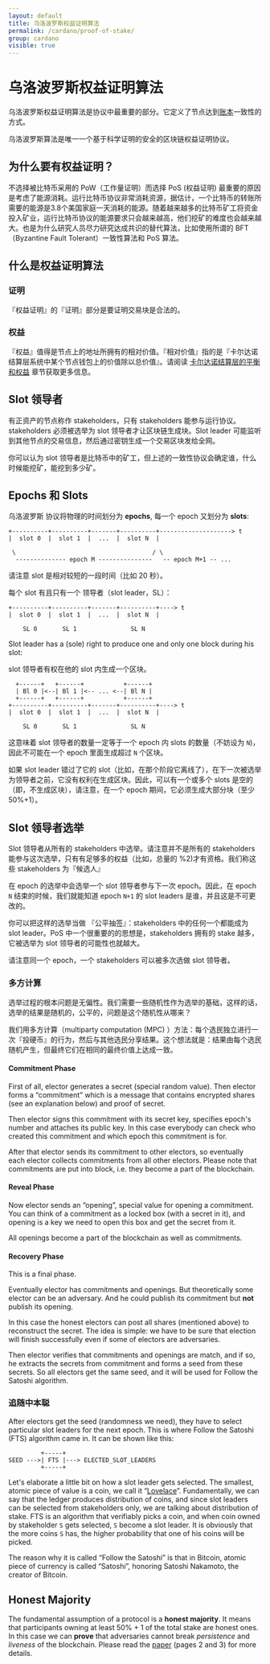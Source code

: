```yaml
---
layout: default
title: 乌洛波罗斯权益证明算法
permalink: /cardano/proof-of-stake/
group: cardano
visible: true
---
```

<!-- Reviewed at c4c45ce9a7a8f4aa6d88a32829755196a017f6a1 -->

# 乌洛波罗斯权益证明算法

乌洛波罗斯权益证明算法是协议中最重要的部分。它定义了节点达到[账本](/glossary/#ledger)一致性的方式。

乌洛波罗斯算法是唯一一个基于科学证明的安全的区块链权益证明协议。


## 为什么要有权益证明？
不选择被比特币采用的 PoW（工作量证明）而选择 PoS (权益证明) 最重要的原因是考虑了能源消耗。运行比特币协议非常消耗资源，据估计，一个比特币的转账所需要的能源是3.8个美国家庭一天消耗的能源。随着越来越多的比特币矿工将资金投入矿业，运行比特币协议的能源要求只会越来越高，他们挖矿的难度也会越来越大。也是为什么研究人员尽力研究达成共识的替代算法，比如使用所谓的 BFT（Byzantine Fault Tolerant）一致性算法和 PoS 算法。

## 什么是权益证明算法

### 证明

『权益证明』的『证明』部分是要证明交易块是合法的。


### 权益

『权益』值得是节点上的地址所拥有的相对价值。『相对价值』指的是『卡尔达诺结算层系统中某个节点钱包上的价值除以总价值』。请阅读 [卡尔达诺结算层的平衡和权益](/cardano/balance-and-stake/) 章节获取更多信息。


## Slot 领导者

有正资产的节点称作 stakeholders，只有 stakeholders 能参与运行协议。stakeholders 必须被选举为 slot 领导者才让区块链生成块。Slot leader 可能监听到其他节点的交易信息，然后通过密钥生成一个交易区块发给全网。

你可以认为 slot 领导者是比特币中的矿工，但上述的一致性协议会确定谁，什么时候能挖矿，能挖到多少矿。

## Epochs 和 Slots

乌洛波罗斯 协议将物理的时间划分为 **epochs**, 每一个 epoch 又划分为 **slots**:

```
+----------+----------+-------+----------+--------------------> t
|  slot 0  |  slot 1  |  ...  |  slot N  |

 \                                      / \
  -------------- epoch M ---------------   -- epoch M+1 -- ...
```


请注意 slot 是相对较短的一段时间（比如 20 秒）。

每个 slot 有且只有一个 领导者（slot leader，SL）：

```
+----------+----------+-------+----------+----> t
|  slot 0  |  slot 1  |  ...  |  slot N  |

    SL 0       SL 1               SL N
```

Slot leader has a (sole) right to produce one and only one block during his slot:

slot 领导者有权在他的 slot 内生成一个区块。

```
  +------+   +------+           +------+
  | Bl 0 |<--| Bl 1 |<-- ... <--| Bl N |
  +------+   +------+           +------+
+----------+----------+-------+----------+----> t
|  slot 0  |  slot 1  |  ...  |  slot N  |

    SL 0       SL 1               SL N
```


这意味着 slot 领导者的数量一定等于一个 epoch 内 slots 的数量（不妨设为 `N`)，因此不可能在一个 epoch 里面生成超过 `N` 个区块。

如果 slot leader 错过了它的 slot（比如，在那个阶段它离线了），在下一次被选举为领导者之前，它没有权利在生成区块。因此，可以有一个或多个 slots 是空的（即，不生成区块），请注意，在一个 epoch 期间，它必须生成大部分块（至少50%+1）。


## Slot 领导者选举

Slot 领导者从所有的 stakeholders 中选举。请注意并不是所有的 stakeholders 能参与这次选举，只有有足够多的权益（比如，总量的 %2)才有资格。我们称这些 stakeholders 为『候选人』

在 epoch 的选举中会选举一个 slot 领导者参与下一次 epoch。因此，在 epoch `N` 结束的时候，我们就能知道 epoch `N+1` 的 slot leaders 是谁，并且这是不可更改的。

你可以把这样的选举当做 『公平抽签』：stakeholders 中的任何一个都能成为 slot leader。PoS 中一个很重要的的思想是，stakeholders 拥有的 stake 越多，它被选举为 slot 领导者的可能性也就越大。

请注意同一个 epoch，一个 stakeholders 可以被多次选做 slot 领导者。


### 多方计算

选举过程的根本问题是无偏性。我们需要一些随机性作为选举的基础，这样的话，选举的结果是随机的，公平的，问题是这个随机性从哪来？

我们用多方计算（multiparty computation (MPC) ）方法：每个选民独立进行一次『投硬币』的行为，然后与其他选民分享结果。这个想法就是：结果由每个选民随机产生，但最终它们在相同的最终价值上达成一致。

#### Commitment Phase

First of all, elector generates a secret (special random value). Then elector forms a
“commitment” which is a message that contains encrypted shares (see an explanation below) and
proof of secret.

Then elector signs this commitment with its secret key, specifies epoch's number and attaches
its public key. In this case everybody can check who created this commitment and which epoch
this commitment is for.

After that elector sends its commitment to other electors, so eventually each elector collects
commitments from all other electors. Please note that commitments are put into block, i.e.
they become a part of the blockchain.

#### Reveal Phase

Now elector sends an “opening”, special value for opening a commitment. You can think of a
commitment as a locked box (with a secret in it), and opening is a key we need to open this
box and get the secret from it.

All openings become a part of the blockchain as well as commitments.

#### Recovery Phase

This is a final phase.

Eventually elector has commitments and openings. But theoretically some elector can be an
adversary. And he could publish its commitment but **not** publish its opening.

In this case the honest electors can post all shares (mentioned above) to reconstruct the
secret. The idea is simple: we have to be sure that election will finish successfully even
if some of electors are adversaries.

Then elector verifies that commitments and openings are match, and if so, he extracts the
secrets from commitment and forms a seed from these secrets. So all electors get the same
seed, and it will be used for Follow the Satoshi algorithm.

### 追随中本聪



After electors get the seed (randomness we need), they have to select particular slot leaders for
the next epoch. This is where Follow the Satoshi (FTS) algorithm came in. It can be shown like
this:

```
         +-----+
SEED --->| FTS |---> ELECTED_SLOT_LEADERS
         +-----+
```

Let's elaborate a little bit on how a slot leader gets selected. The smallest, atomic piece
of value is a coin, we call it “[Lovelace](/glossary/#lovelace)”. Fundamentally, we can say
that the ledger produces distribution of coins, and since slot leaders can be selected from
stakeholders only, we are talking about distribution of stake. FTS is an algorithm that
verifiably picks a coin, and when coin owned by stakeholder `S` gets selected, `S` become a
slot leader. It is obviously that the more coins `S` has, the higher probability that one of
his coins will be picked.

The reason why it is called “Follow the Satoshi” is that in Bitcoin, atomic piece of currency
is called “Satoshi”, honoring Satoshi Nakamoto, the creator of Bitcoin. 

## Honest Majority

The fundamental assumption of a protocol is a **honest majority**. It means that
participants owning at least 50% + 1 of the total stake are honest ones. In this
case we can **prove** that adversaries cannot break _persistence_ and _liveness_
of the blockchain. Please read the [paper](/glossary/#paper) (pages 2 and 3) for
more details.
